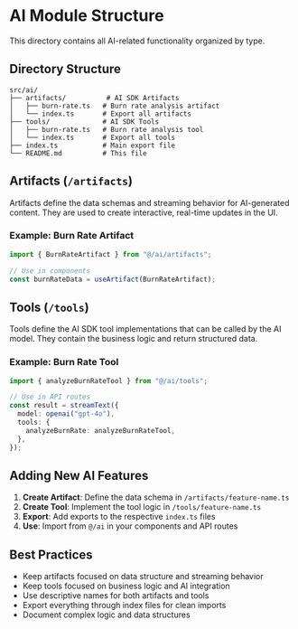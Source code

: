 # AI Module Structure

This directory contains all AI-related functionality organized by type.

## Directory Structure

```
src/ai/
├── artifacts/          # AI SDK Artifacts
│   ├── burn-rate.ts   # Burn rate analysis artifact
│   └── index.ts       # Export all artifacts
├── tools/             # AI SDK Tools
│   ├── burn-rate.ts   # Burn rate analysis tool
│   └── index.ts       # Export all tools
├── index.ts           # Main export file
└── README.md          # This file
```

## Artifacts (`/artifacts`)

Artifacts define the data schemas and streaming behavior for AI-generated content. They are used to create interactive, real-time updates in the UI.

### Example: Burn Rate Artifact

```typescript
import { BurnRateArtifact } from "@/ai/artifacts";

// Use in components
const burnRateData = useArtifact(BurnRateArtifact);
```

## Tools (`/tools`)

Tools define the AI SDK tool implementations that can be called by the AI model. They contain the business logic and return structured data.

### Example: Burn Rate Tool

```typescript
import { analyzeBurnRateTool } from "@/ai/tools";

// Use in API routes
const result = streamText({
  model: openai("gpt-4o"),
  tools: {
    analyzeBurnRate: analyzeBurnRateTool,
  },
});
```

## Adding New AI Features

1. **Create Artifact**: Define the data schema in `/artifacts/feature-name.ts`
2. **Create Tool**: Implement the tool logic in `/tools/feature-name.ts`
3. **Export**: Add exports to the respective `index.ts` files
4. **Use**: Import from `@/ai` in your components and API routes

## Best Practices

- Keep artifacts focused on data structure and streaming behavior
- Keep tools focused on business logic and AI integration
- Use descriptive names for both artifacts and tools
- Export everything through index files for clean imports
- Document complex logic and data structures

